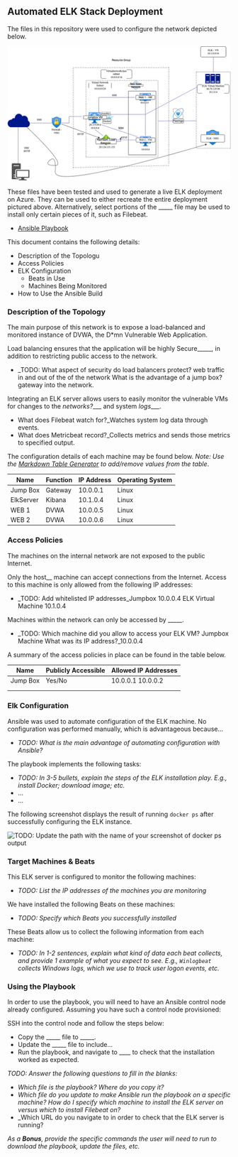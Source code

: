 ## Automated ELK Stack Deployment

The files in this repository were used to configure the network depicted below.

![ELK Diagram](https://github.com/IkramOsman/Project-1-/blob/main/Diagrams/Elk%20Diagram.jpg)

These files have been tested and used to generate a live ELK deployment on Azure. They can be used to either recreate the entire deployment pictured above. Alternatively, select portions of the _____ file may be used to install only certain pieces of it, such as Filebeat.

  - [Ansible Playbook](https://github.com/IkramOsman/Project-1-/tree/main/Ansible)

This document contains the following details:
- Description of the Topologu
- Access Policies
- ELK Configuration
  - Beats in Use
  - Machines Being Monitored
- How to Use the Ansible Build


### Description of the Topology

The main purpose of this network is to expose a load-balanced and monitored instance of DVWA, the D*mn Vulnerable Web Application.

Load balancing ensures that the application will be highly Secure_____, in addition to restricting public access to the network.
- _TODO: What aspect of security do load balancers protect? web traffic in and out of the of the network What is the advantage of a jump box? gateway into the network.

Integrating an ELK server allows users to easily monitor the vulnerable VMs for changes to the _networks?____ and system _logs____.
- What does Filebeat watch for?_Watches system log data through events. 
- What does Metricbeat record?_Collects metrics and sends those metrics to specified output.

The configuration details of each machine may be found below.
_Note: Use the [Markdown Table Generator](http://www.tablesgenerator.com/markdown_tables) to add/remove values from the table_.

| Name     | Function | IP Address | Operating System |
|----------|----------|------------|------------------|
| Jump Box | Gateway  | 10.0.0.1   | Linux            |
| ElkServer|  Kibana  |10.1.0.4    | Linux            |
| WEB 1    |  DVWA    |10.0.0.5    | Linux            |
| WEB 2    |  DVWA    |10.0.0.6    | Linux            |

### Access Policies

The machines on the internal network are not exposed to the public Internet. 

Only the host__ machine can accept connections from the Internet. Access to this machine is only allowed from the following IP addresses:
- _TODO: Add whitelisted IP addresses_Jumpbox 10.0.0.4 ELK Virtual Machine 10.1.0.4

Machines within the network can only be accessed by _____.
- _TODO: Which machine did you allow to access your ELK VM? Jumpbox Machine What was its IP address?_10.0.0.4

A summary of the access policies in place can be found in the table below.

| Name     | Publicly Accessible | Allowed IP Addresses |
|----------|---------------------|----------------------|
| Jump Box | Yes/No              | 10.0.0.1 10.0.0.2    |
|          |                     |                      |
|          |                     |                      |

### Elk Configuration

Ansible was used to automate configuration of the ELK machine. No configuration was performed manually, which is advantageous because...
- _TODO: What is the main advantage of automating configuration with Ansible?_

The playbook implements the following tasks:
- _TODO: In 3-5 bullets, explain the steps of the ELK installation play. E.g., install Docker; download image; etc._
- ...
- ...

The following screenshot displays the result of running `docker ps` after successfully configuring the ELK instance.

![TODO: Update the path with the name of your screenshot of docker ps output](Images/docker_ps_output.png)

### Target Machines & Beats
This ELK server is configured to monitor the following machines:
- _TODO: List the IP addresses of the machines you are monitoring_

We have installed the following Beats on these machines:
- _TODO: Specify which Beats you successfully installed_

These Beats allow us to collect the following information from each machine:
- _TODO: In 1-2 sentences, explain what kind of data each beat collects, and provide 1 example of what you expect to see. E.g., `Winlogbeat` collects Windows logs, which we use to track user logon events, etc._

### Using the Playbook
In order to use the playbook, you will need to have an Ansible control node already configured. Assuming you have such a control node provisioned: 

SSH into the control node and follow the steps below:
- Copy the _____ file to _____.
- Update the _____ file to include...
- Run the playbook, and navigate to ____ to check that the installation worked as expected.

_TODO: Answer the following questions to fill in the blanks:_
- _Which file is the playbook? Where do you copy it?_
- _Which file do you update to make Ansible run the playbook on a specific machine? How do I specify which machine to install the ELK server on versus which to install Filebeat on?_
- _Which URL do you navigate to in order to check that the ELK server is running?

_As a **Bonus**, provide the specific commands the user will need to run to download the playbook, update the files, etc._